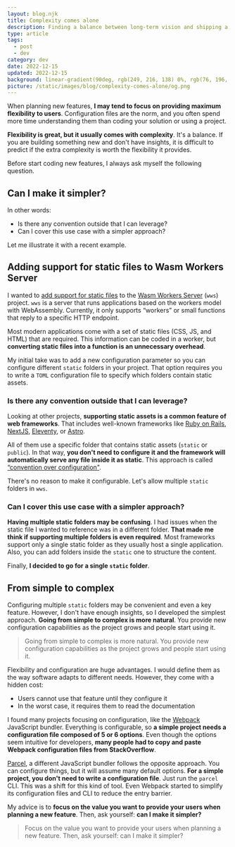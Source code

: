 ```yaml
---
layout: blog.njk
title: Complexity comes alone
description: Finding a balance between long-term vision and shipping a project is difficult. Trying to solve problems that you may face in the future will cause to find some rabbit holes quickly
type: article
tags:
  - post
  - dev
category: dev
date: 2022-12-15
updated: 2022-12-15
background: linear-gradient(90deg, rgb(249, 216, 138) 0%, rgb(76, 196, 59) 100%);
picture: /static/images/blog/complexity-comes-alone/og.png
---
```


When planning new features, **I may tend to focus on providing maximum flexibility to users**. Configuration files are the norm, and you often spend more time understanding them than coding your solution or using a project.

**Flexibility is great, but it usually comes with complexity**. It's a balance. If you are building something new and don't have insights, it is difficult to predict if the extra complexity is worth the flexibility it provides.

Before start coding new features, I always ask myself the following question.

## Can I make it simpler?

In other words: 

- Is there any convention outside that I can leverage?
- Can I cover this use case with a simpler approach?

Let me illustrate it with a recent example.

## Adding support for static files to Wasm Workers Server

I wanted to [add support for static files](https://github.com/vmware-labs/wasm-workers-server/pull/29) to the [Wasm Workers Server](https://github.com/vmware-labs/wasm-workers-server/) (`wws`) project. `wws` is a server that runs applications based on the workers model with WebAssembly. Currently, it only supports “workers” or small functions that reply to a specific HTTP endpoint.

Most modern applications come with a set of static files (CSS, JS, and HTML) that are required. This information can be coded in a worker, but **converting static files into a function is an unnecessary overhead**. 

My initial take was to add a new configuration parameter so you can configure different `static` folders in your project. That option requires you to write a `TOML` configuration file to specify which folders contain static assets.

### Is there any convention outside that I can leverage?

Looking at other projects, **supporting static assets is a common feature of web frameworks**. That includes well-known frameworks like [Ruby on Rails](https://rubyonrails.org/), [NextJS](https://nextjs.org/), [Eleventy](https://www.11ty.dev/), or [Astro](https://astro.build).

All of them use a specific folder that contains static assets (`static` or `public`). In that way, **you don't need to configure it and the framework will automatically serve any file inside it as static**. This approach is called [“convention over configuration"](https://en.wikipedia.org/wiki/Convention_over_configuration). 

There's no reason to make it configurable. Let's allow multiple `static` folders in `wws`.

### Can I cover this use case with a simpler approach?

**Having multiple static folders may be confusing**. I had issues when the static file I wanted to reference was in a different folder. **That made me think if supporting multiple folders is even required**. Most frameworks support only a single static folder as they usually host a single application. Also, you can add folders inside the `static` one to structure the content.

Finally, **I decided to go for a single `static` folder**.

## From simple to complex

Configuring multiple `static` folders may be convenient and even a key feature. However, I don't have enough insights, so I developed the simplest approach. **Going from simple to complex is more natural**. You provide new configuration capabilities as the project grows and people start using it.

> Going from simple to complex is more natural. You provide new configuration capabilities as the project grows and people start using it.

Flexibility and configuration are huge advantages. I would define them as the way software adapts to different needs. However, they come with a hidden cost:

- Users cannot use that feature until they configure it
- In the worst case, it requires them to read the documentation

I found many projects focusing on configuration, like the [Webpack](https://webpack.js.org/) JavaScript bundler. Everything is configurable, so **a simple project needs a configuration file composed of 5 or 6 options**. Even though the options seem intuitive for developers, **many people had to copy and paste Webpack configuration files from StackOverflow**. 

[Parcel](https://parceljs.org/), a different JavaScript bundler follows the opposite approach. You can configure things, but it will assume many default options. **For a simple project, you don't need to write a configuration file**. Just run the `parcel` CLI. This was a shift for this kind of tool. Even Webpack started to simplify its configuration files and CLI to reduce the entry barrier.

My advice is to **focus on the value you want to provide your users when planning a new feature**. Then, ask yourself: **can I make it simpler?**

> Focus on the value you want to provide your users when planning a new feature. Then, ask yourself: can I make it simpler?
